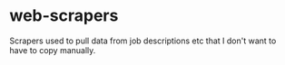 # web-scrapers
Scrapers used to pull data from job descriptions etc that I don't want to have to copy manually.
